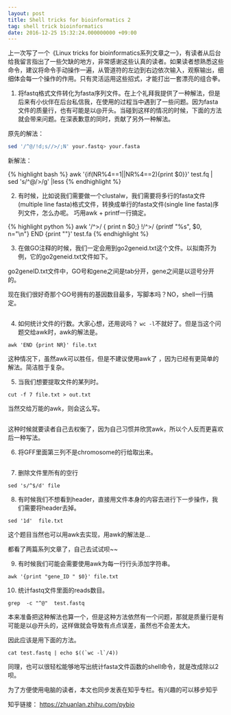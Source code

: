 ```yaml
---
layout: post
title: Shell tricks for bioinformatics 2
tag: shell trick bioinformatics
date: 2016-12-25 15:32:24.000000000 +09:00
---
```


上一次写了一个《Linux tricks for bioinformatics系列文章之一》，有读者从后台给我留言指出了一些欠缺的地方，非常感谢这些认真的读者。如果读者想熟悉这些命令，建议将命令手动操作一遍，从管道符的左边到右边依次输入，观察输出，细细体会每一个操作的作用。只有灵活运用这些招式，才能打出一套漂亮的组合拳。


1) 将fastq格式文件转化为fasta序列文件。在上个礼拜我提供了一种解法，但是后来有小伙伴在后台私信我，在使用的过程当中遇到了一些问题。因为fasta文件的质量行，也有可能是以@开头。当碰到这样的情况的时候，下面的方法就会带来问题。在深表歉意的同时，贡献了另外一种解法。

原先的解法：

```bash 
sed '/^@/!d;s//>/;N' your.fastq> your.fasta 
```


新解法：


{% highlight bash %}
awk '{if(NR%4==1||NR%4==2){print $0}}'  test.fq | sed 's/^@/>/g' |less
{% endhighlight %}


2)  有时候，比如说我们需要做一个clustalw，我们需要将多行的fasta文件(multiple line fasta)格式文件，转换成单行的fasta文件(single line fasta)序列文件，怎么办呢。 巧用awk + printf一行搞定。


{% highlight python %}
awk '/^>/ { print n $0;}  !/^>/ {printf "%s", $0, n="\n"}  END {print ""}'  test.fa
{% endhighlight %}




3. 在做GO注释的时候，我们一定会用到go2geneid.txt这个文件。以拟南芥为例，它的go2geneid.txt文件如下。

go2geneID.txt文件中，GO号和gene之间是tab分开，gene之间是以逗号分开的。


现在我们很好奇那个GO号拥有的基因数目最多，写脚本吗？NO，shell一行搞定。


```
```



4. 如何统计文件的行数。大家心想，还用说吗？ `wc -l`不就好了。但是当这个问题交给awk时，awk的解法是。 


```
awk 'END {print NR}' file.txt 
```


这种情况下，虽然awk可以胜任，但是不建议使用awk了 ，因为已经有更简单的解法。简洁胜于复杂。



5. 当我们想要提取文件的某列时。


```
cut -f 7 file.txt > out.txt
```



当然交给万能的awk，则会这么写。


```
```


这种时候就要读者自己去权衡了，因为自己习惯并欣赏awk，所以个人反而更喜欢后一种写法。



6.  将GFF里面第三列不是chromosome的行给取出来。


```
```



7.  删除文件里所有的空行


```
sed 's/^$/d' file
```


8. 有时候我们不想看到header，直接用文件本身的内容去进行下一步操作，我们需要将header去掉。


```
sed '1d'  file.txt
```


这个题目当然也可以用awk去实现，用awk的解法是...

都看了两篇系列文章了，自己去试试呗~~



9.  有时候我们可能会需要使用awk为每一行行头添加字符串。


```
awk '{print "gene_ID " $0}' file.txt
```


10. 统计fastq文件里面的reads数目。


```
grep  -c "^@"  test.fastq
```


本来准备把这种解法也算一个，但是这种方法依然有一个问题，那就是质量行是有可能是以@开头的，这样做就会导致有点点误差，虽然也不会差太大。



因此应该是用下面的方法。


```
cat test.fastq | echo $((`wc -l`/4)) 
```

同理，也可以很轻松能够地写出统计fasta文件函数的shell命令，就是改成除以2呗。



为了方便使用电脑的读者，本文也同步发表在知乎专栏。有兴趣的可以移步知乎

知乎链接：  https://zhuanlan.zhihu.com/pybio
